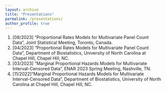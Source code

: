 ```yaml
---
layout: archive
title: "Presentations"
permalink: /presentations/
author_profile: true
---
```


1. [08/2023] “Proportional Rates Models for Multivariate Panel Count Data”, Joint Statistical Meeting, Toronto, Canada.
2. [04/2023] “Proportional Rates Models for Multivariate Panel Count Data”, Department of Biostatistics, University of North Carolina at Chapel Hill, Chapel Hill, NC.
3. [03/2023] “Marginal Proportional Hazards Models for Multivariate Interval-Censored Data”, ENAR 2023 Spring Meeting, Nashville, TN.
4. [11/2022]“Marginal Proportional Hazards Models for Multivariate Interval-Censored Data”, Department of Biostatistics, University of North Carolina at Chapel Hill, Chapel Hill, NC.
